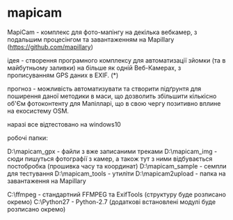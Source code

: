# mapicam
MapiCam - комплекс для фото-мапінгу на декілька вебкамер, з подальшим процесінгом та завантаженням на Mapillary (https://github.com/mapillary)

ідея - створення програмного комплексу для автоматизації зйомки (та в майбутньому заливки) на більше як одній Веб-Камерах, з прописуванням GPS даних в EXIF. (*)

прогноз - можливість автоматизувати та створити підґрунтя для поширення даної методики в маси, що дозволить збільшити кількісно об'Єм фотоконтенту для Мапілларі, що в свою чергу позитивно вплине на екосистему OSM.

наразі все відтестовано на windows10

робочі папки:

D:\mapicam_gpx      - файли з вже записаними треками
D:\mapicam_img      - сюди пишуться фотографії з камер, а також тут з ними відбувається постобробка (прошивка часу та координат)
D:\mapicam_sample   - семпли для тестування 
D:\mapicam_tools    - утиліти
D:\mapicam2upload   - папка на завантаження на Mapillary 

C:\ffmpeg           - стандартний FFMPEG та ExifTools (структуру буде розписано окремо)
C:\Python27         - Python-2.7  (додаткові встановлені модулі буде розписано окремо)
